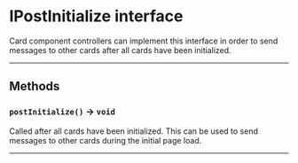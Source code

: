 # IPostInitialize interface

Card component controllers can implement this interface in order to send messages to other cards after all cards have been initialized.

---
## Methods
### `postInitialize()` → `void`

Called after all cards have been initialized. This can be used to send messages to other cards during the initial page load.

---
